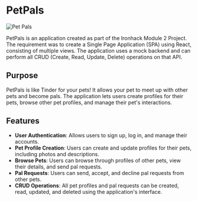 # PetPals
![Pet Pals](https://github.com/user-attachments/assets/1f7a18ef-0cfa-4a5a-b22a-e5ca4353f12c)


PetPals is an application created as part of the Ironhack Module 2 Project. The requirement was to create a Single Page Application (SPA) using React, consisting of multiple views. The application uses a mock backend and can perform all CRUD (Create, Read, Update, Delete) operations on that API.

## Purpose

PetPals is like Tinder for your pets! It allows your pet to meet up with other pets and become pals. The application lets users create profiles for their pets, browse other pet profiles, and manage their pet's interactions.

## Features 

- **User Authentication**: Allows users to sign up, log in, and manage their accounts.
- **Pet Profile Creation**: Users can create and update profiles for their pets, including photos and descriptions.
- **Browse Pets**: Users can browse through profiles of other pets, view their details, and send pal requests.
- **Pal Requests**: Users can send, accept, and decline pal requests from other pets.
- **CRUD Operations**: All pet profiles and pal requests can be created, read, updated, and deleted using the application's interface.
